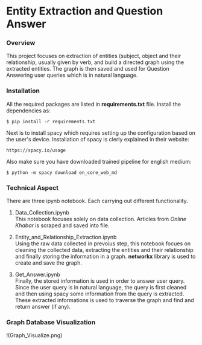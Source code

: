 # Entity Extraction and Question Answer

### Overview
This project focuses on extraction of entities (subject, object and their relationship, usually given by verb, and build a directed graph using the extracted entities. The graph is then saved and used for Question Answering user queries which is in natural language.

### Installation
All the required packages are listed in **requirements.txt** file. Install the dependencies as:

```$ pip install -r requirements.txt```

Next is to install spacy which requires setting up the configuration based on the user's device. Installation of spacy is clerly explained in their website:

```https://spacy.io/usage```

Also make sure you have downloaded trained pipeline for english medium:

```$ python -m spacy download en_core_web_md```

### Technical Aspect
There are three ipynb notebook. Each carrying out different functionality.

1. Data_Collection.ipynb  
This notebook focuses solely on data collection. Articles from *Online Khabar* is scraped and saved into file.

2. Entity_and_Relationship_Extraction.ipynb  
Using the raw data collected in prevoius step, this notebook focues on cleaning the collected data, extracting the entities and their relationship and finally storing the information in a graph. **networkx** library is used to create and save the graph.

3. Get_Answer.ipynb  
Finally, the stored information is used in order to answer user query. Since the user query is in natural language, the query is first cleaned and then using spacy some information from the query is extracted. These extracted informations is used to traverse the graph and find and return answer (if any).


### Graph Database Visualization
!(Graph_Visualize.png)


